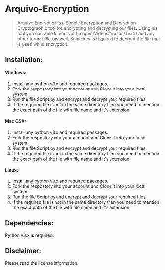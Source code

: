 # Arquivo-Encryption
> Arquivo Encryption is a Simple Encryption and Decryption Cryptographic tool for encrypting and decrypting our files.
> Using his tool you can able to encrypt (Images/Videos/Audios/Text/) and any other format files as well.
> Same key is required to decrypt the file that is used while encryption.

## Installation:

#### Windows:
1) Install any python v3.x and required packages.
2) Fork the respostory into your account and Clone it into your local system.
3) Run the file Script.py and encrypt and decrypt your required files.
4) If the required file is not in the same directory then you need to mention the exact path of the file with file name and it's extension.

#### Mac OSX:
1) Install any python v3.x and required packages.
2) Fork the respostory into your account and Clone it into your local system.
3) Run the file Script.py and encrypt and decrypt your required files.
4) If the required file is not in the same directory then you need to mention the exact path of the file with file name and it's extension.

#### Linux:
1) Install any python v3.x and required packages.
2) Fork the respostory into your account and Clone it into your local system.
3) Run the file Script.py and encrypt and decrypt your required files.
4) If the required file is not in the same directory then you need to mention the exact path of the file with file name and it's extension.

## Dependencies:
  Python v3.x is required.

## Disclaimer:
  Please read the license information.
